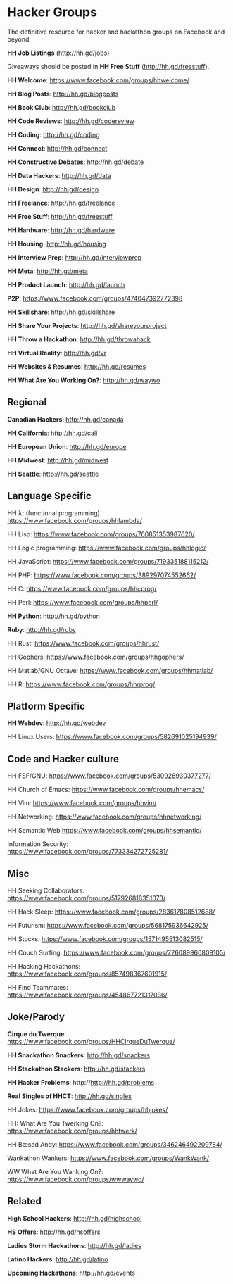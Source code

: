 Hacker Groups
=============

The definitive resource for hacker and hackathon groups on Facebook and beyond.

**HH Job Listings** (http://hh.gd/jobs)

Giveaways should be posted in **HH Free Stuff** (http://hh.gd/freestuff).

**HH Welcome**: https://www.facebook.com/groups/hhwelcome/

**HH Blog Posts**: http://hh.gd/blogposts

**HH Book Club**: http://hh.gd/bookclub

**HH Code Reviews**: http://hh.gd/codereview

**HH Coding**: http://hh.gd/coding

**HH Connect**: http://hh.gd/connect

**HH Constructive Debates**: http://hh.gd/debate

**HH Data Hackers**: http://hh.gd/data

**HH Design**: http://hh.gd/design

**HH Freelance**: http://hh.gd/freelance

**HH Free Stuff**: http://hh.gd/freestuff

**HH Hardware**: http://hh.gd/hardware

**HH Housing**: http://hh.gd/housing

**HH Interview Prep**: http://hh.gd/interviewprep

**HH Meta**: http://hh.gd/meta

**HH Product Launch**: http://hh.gd/launch

**P2P**: https://www.facebook.com/groups/474047392772398

**HH Skillshare**: http://hh.gd/skillshare

**HH Share Your Projects**: http://hh.gd/shareyourproject

**HH Throw a Hackathon**: http://hh.gd/throwahack

**HH Virtual Reality**: http://hh.gd/vr

**HH Websites & Resumes**: http://hh.gd/resumes

**HH What Are You Working On?**: http://hh.gd/waywo

Regional
--------
**Canadian Hackers**: http://hh.gd/canada

**HH California**: http://hh.gd/cali

**HH European Union**: http://hh.gd/europe

**HH Midwest**: http://hh.gd/midwest

**HH Seattle**: http://hh.gd/seattle

Language Specific
-------------------
HH λ: (functional programming) https://www.facebook.com/groups/hhlambda/

HH Lisp: https://www.facebook.com/groups/760851353987620/

HH Logic programming: https://www.facebook.com/groups/hhlogic/

HH JavaScript: https://www.facebook.com/groups/719335188115212/

HH PHP: https://www.facebook.com/groups/389297074552662/

HH C: https://www.facebook.com/groups/hhcprog/

HH Perl: https://www.facebook.com/groups/hhperl/

**HH Python**: http://hh.gd/python

**Ruby**: http://hh.gd/ruby

HH Rust: https://www.facebook.com/groups/hhrust/

HH Gophers: https://www.facebook.com/groups/hhgophers/

HH Matlab/GNU Octave: https://www.facebook.com/groups/hhmatlab/

HH R: https://www.facebook.com/groups/hhrprog/

Platform Specific
-----------------

**HH Webdev**: http://hh.gd/webdev

HH Linux Users: https://www.facebook.com/groups/582691025194939/

Code and Hacker culture
-----------------------
HH FSF/GNU: https://www.facebook.com/groups/530926930377277/

HH Church of Emacs: https://www.facebook.com/groups/hhemacs/

HH Vim: https://www.facebook.com/groups/hhvim/

HH Networking: https://www.facebook.com/groups/hhnetworking/

HH Semantic Web https://www.facebook.com/groups/hhsemantic/

Information Security: https://www.facebook.com/groups/773334272725281/

Misc
-----
HH Seeking Collaborators: https://www.facebook.com/groups/517926818351073/

HH Hack Sleep: https://www.facebook.com/groups/283617808512688/

HH Futurism: https://www.facebook.com/groups/568175936642925/

HH Stocks: https://www.facebook.com/groups/1571495513082515/

HH Couch Surfing: https://www.facebook.com/groups/726089960809105/

HH Hacking Hackathons: https://www.facebook.com/groups/857498367601915/

HH Find Teammates: https://www.facebook.com/groups/454867721317036/

Joke/Parody
------------
**Cirque du Twerque**: https://www.facebook.com/groups/HHCirqueDuTwerque/

**HH Snackathon Snackers**: http://hh.gd/snackers

**HH Stackathon Stackers**: http://hh.gd/stackers

**HH Hacker Problems**: http://http://hh.gd/problems

**Real Singles of HHCT**: http://hh.gd/singles

HH Jokes: https://www.facebook.com/groups/hhjokes/

HH: What Are You Twerking On?: https://www.facebook.com/groups/hhtwerk/

HH Bæsed Andy: https://www.facebook.com/groups/346246492209784/

Wankathon Wankers: https://www.facebook.com/groups/WankWank/

WW What Are You Wanking On?: https://www.facebook.com/groups/wwwaywo/

Related
-------
**High School Hackers**: http://hh.gd/highschool

**HS Offers**: http://hh.gd/hsoffers

**Ladies Storm Hackathons**: http://hh.gd/ladies

**Latino Hackers**: http://hh.gd/latino

**Upcoming Hackathons**: http://hh.gd/events

